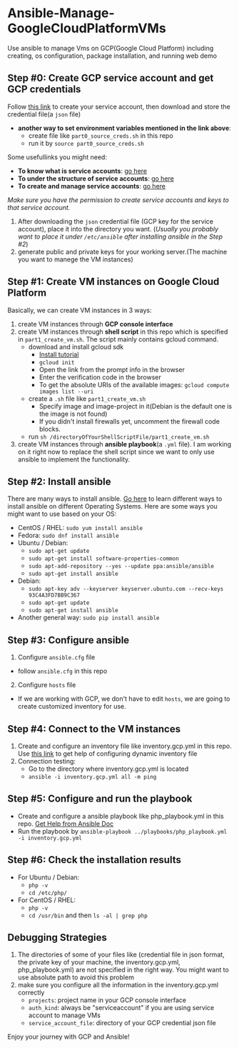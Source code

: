 # Ansible-Manage-GoogleCloudPlatformVMs
Use ansible to manage Vms on GCP(Google Cloud Platform) including creating, os configuration, package installation, and running web demo

## Step #0: Create GCP service account and get GCP credentials
Follow [this link](https://docs.ansible.com/ansible/latest/scenario_guides/guide_gce.html) to create your service account, then download and store the credential file(a `json` file)
- **another way to set environment variables mentioned in the link above**: 
  - create file like `part0_source_creds.sh` in this repo
  - run it by `source part0_source_creds.sh`

Some usefullinks you might need:
- **To know what is service accounts**: [go here](https://cloud.google.com/iam/docs/service-accounts)
- **To under the structure of service accounts**: [go here](https://cloud.google.com/iam/docs/understanding-service-accounts)
- **To create and manage service accounts**: [go here](https://cloud.google.com/iam/docs/creating-managing-service-accounts)

*Make sure you have the permission to create service accounts and keys to that service account.*

1. After downloading the `json` credential file (GCP key for the service account), place it into the directory you want.
(*Usually you probably want to place it under `/etc/ansible` after installing ansible in the Step #2*)
2. generate public and private keys for your working server.(The machine you want to manege the VM instances)

## Step #1: Create VM instances on Google Cloud Platform
Basically, we can create VM instances in 3 ways:
1. create VM instances through **GCP console interface**
2. create VM instances through **shell script** in this repo which is specified in `part1_create_vm.sh`. The script mainly contains 
gcloud command.
   - download and install gcloud sdk
      - [Install tutorial](https://cloud.google.com/sdk/docs/#rpm)
      - `gcloud init`
      - Open the link from the prompt info in the browser
      - Enter the verification code in the browser
      - To get the absolute URIs of the available images: `gcloud compute images list --uri`
   - create a `.sh` file like `part1_create_vm.sh`
      - Specify image and image-project in it(Debian is the default one is the image is not found)
      - If you didn't install firewalls yet, uncomment the firewall code blocks.
   - run `sh /directoryOfYourShellScriptFile/part1_create_vm.sh`
3. create VM instances through **ansible playbook**(a `.yml` file). I am working on it right now to replace the shell script since 
we want to only use ansible to implement the functionality.

## Step #2: Install ansible
There are many ways to install ansible. [Go here](https://docs.ansible.com/ansible/latest/installation_guide/intro_installation.html) 
to learn different ways to install ansible on different Operating Systems.
Here are some ways you might want to use based on your OS:
- CentOS / RHEL: `sudo yum install ansible`
- Fedora: `sudo dnf install ansible`
- Ubuntu / Debian: 
  - `sudo apt-get update`
  - `sudo apt-get install software-properties-common`
  - `sudo apt-add-repository --yes --update ppa:ansible/ansible`
  - `sudo apt-get install ansible`
- Debian:
  - `sudo apt-key adv --keyserver keyserver.ubuntu.com --recv-keys 93C4A3FD7BB9C367`
  - `sudo apt-get update`
  - `sudo apt-get install ansible`
- Another general way: `sudo pip install ansible`

## Step #3: Configure ansible
1. Configure `ansible.cfg` file 
  - follow `ansible.cfg` in this repo
2. Configure `hosts` file
  - If we are working with GCP, we don't have to edit `hosts`, we are going to create customized inventory for use.

## Step #4: Connect to the VM instances 
1. Create and configure an inventory file like inventory.gcp.yml in this repo. Use [this link](http://matthieure.me/2018/12/31/ansible_inventory_plugin.html) to get help of configuring dynamic 
inventory file
2. Connection testing:
   - Go to the directory where inventory.gcp.yml is located
   - `ansible -i inventory.gcp.yml all -m ping`

## Step #5: Configure and run the playbook
- Create and configure a ansible playbook like php_playbook.yml in this repo. [Get Help from Ansible Doc](https://docs.ansible.com/)
- Run the playbook by `ansible-playbook ../playbooks/php_playbook.yml -i inventory.gcp.yml`

## Step #6: Check the installation results
- For Ubuntu / Debian: 
  - `php -v`
  - `cd /etc/php/`
- For CentOS / RHEL:
  - `php -v`
  - `cd /usr/bin` and then `ls -al | grep php`
  
  
## Debugging Strategies
1. The directories of some of your files like (credential file in json format, the private key of your machine, the inventory.gcp.yml, php_playbook.yml) are not specified in the right way. You might want to use absolute path to avoid this problem
2. make sure you configure all the information in the inventory.gcp.yml correctly
   - `projects`: project name in your GCP console interface
   - `auth_kind`: always be "serviceaccount" if you are using service account to manage VMs
   - `service_account_file`: directory of your GCP credential json file
   
  Enjoy your journey with GCP and Ansible!
